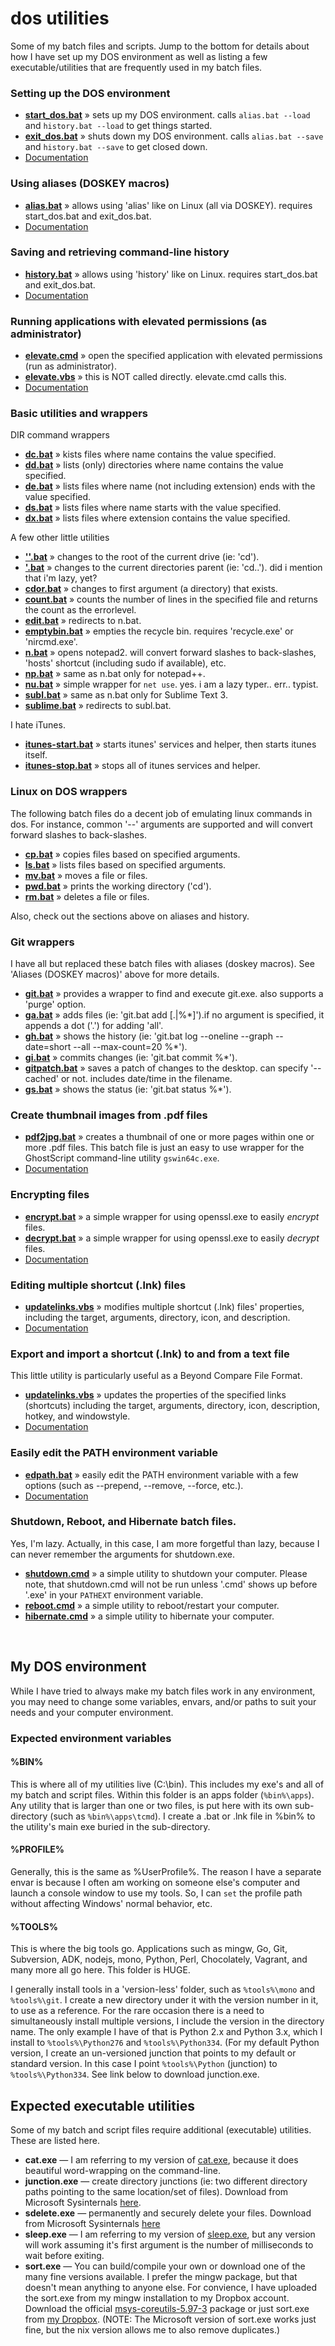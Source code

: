 dos utilities
=============

Some of my batch files and scripts. Jump to the bottom for details about how I have set up my DOS environment as well as listing a few executable/utilities that are frequently used in my batch files.

### Setting up the DOS environment

* [__start_dos.bat__](https://github.com/kodybrown/dos/blob/master/start_dos.bat) » sets up my DOS environment. calls `alias.bat --load` and `history.bat --load` to get things started.
* [__exit_dos.bat__](https://github.com/kodybrown/dos/blob/master/exit_dos.bat) » shuts down my DOS environment. calls `alias.bat --save` and `history.bat --save` to get closed down.
* [Documentation](https://github.com/kodybrown/dos/blob/master/start_dos.bat.md)

### Using aliases (DOSKEY macros)

* [__alias.bat__](https://github.com/kodybrown/dos/blob/master/alias.bat) » allows using 'alias' like on Linux (all via DOSKEY). requires start_dos.bat and exit_dos.bat.
* [Documentation](https://github.com/kodybrown/dos/blob/master/alias.bat.md)

### Saving and retrieving command-line history

* [__history.bat__](https://github.com/kodybrown/dos/blob/master/history.bat) » allows using 'history' like on Linux. requires start_dos.bat and exit_dos.bat.
* [Documentation](https://github.com/kodybrown/dos/blob/master/history.bat.md)

### Running applications with elevated permissions (as administrator)

* [__elevate.cmd__](https://github.com/kodybrown/dos/blob/master/elevate.cmd) » open the specified application with elevated permissions (run as administrator).
* [__elevate.vbs__](https://github.com/kodybrown/dos/blob/master/elevate.vbs) » this is NOT called directly. elevate.cmd calls this.
* [Documentation](https://github.com/kodybrown/dos/blob/master/elevate.md)

### Basic utilities and wrappers

DIR command wrappers

* [__dc.bat__](https://github.com/kodybrown/dos/blob/master/dc.bat) » kists files where name contains the value specified.
* [__dd.bat__](https://github.com/kodybrown/dos/blob/master/dd.bat) » lists (only) directories where name contains the value specified.
* [__de.bat__](https://github.com/kodybrown/dos/blob/master/de.bat) » lists files where name (not including extension) ends with the value specified.
* [__ds.bat__](https://github.com/kodybrown/dos/blob/master/ds.bat) » lists files where name starts with the value specified.
* [__dx.bat__](https://github.com/kodybrown/dos/blob/master/dx.bat) » lists files where extension contains the value specified.

A few other little utilities

* [__''.bat__](https://github.com/kodybrown/dos/blob/master/''.bat) » changes to the root of the current drive (ie: 'cd\').
* [__'.bat__](https://github.com/kodybrown/dos/blob/master/'.bat) » changes to the current directories parent (ie: 'cd..'). did i mention that i'm lazy, yet?
* [__cdor.bat__](https://github.com/kodybrown/dos/blob/master/cdor.bat) » changes to first argument (a directory) that exists.
* [__count.bat__](https://github.com/kodybrown/dos/blob/master/count.bat) » counts the number of lines in the specified file and returns the count as the errorlevel.
* [__edit.bat__](https://github.com/kodybrown/dos/blob/master/edit.bat) » redirects to n.bat.
* [__emptybin.bat__](https://github.com/kodybrown/dos/blob/master/emptybin.bat) » empties the recycle bin. requires 'recycle.exe' or 'nircmd.exe'.
* [__n.bat__](https://github.com/kodybrown/dos/blob/master/n.bat) » opens notepad2. will convert forward slashes to back-slashes, 'hosts' shortcut (including sudo if available), etc.
* [__np.bat__](https://github.com/kodybrown/dos/blob/master/np.bat) » same as n.bat only for notepad++.
* [__nu.bat__](https://github.com/kodybrown/dos/blob/master/nu.bat) » simple wrapper for `net use`. yes. i am a lazy typer.. err.. typist.
* [__subl.bat__](https://github.com/kodybrown/dos/blob/master/subl.bat) » same as n.bat only for Sublime Text 3.
* [__sublime.bat__](https://github.com/kodybrown/dos/blob/master/sublime.bat) » redirects to subl.bat.

I hate iTunes.

* [__itunes-start.bat__](https://github.com/kodybrown/dos/blob/master/itunes-start.bat) » starts itunes' services and helper, then starts itunes itself.
* [__itunes-stop.bat__](https://github.com/kodybrown/dos/blob/master/itunes-stop.bat) » stops all of itunes services and helper.

### Linux on DOS wrappers

The following batch files do a decent job of emulating linux commands in dos.
For instance, common '--' arguments are supported and will convert forward slashes to back-slashes.

* [__cp.bat__](https://github.com/kodybrown/dos/blob/master/cp.bat) » copies files based on specified arguments.
* [__ls.bat__](https://github.com/kodybrown/dos/blob/master/ls.bat) » lists files based on specified arguments.
* [__mv.bat__](https://github.com/kodybrown/dos/blob/master/mv.bat) » moves a file or files.
* [__pwd.bat__](https://github.com/kodybrown/dos/blob/master/pwd.bat) » prints the working directory ('cd').
* [__rm.bat__](https://github.com/kodybrown/dos/blob/master/rm.bat) » deletes a file or files.

Also, check out the sections above on aliases and history.

### Git wrappers

I have all but replaced these batch files with aliases (doskey macros). See 'Aliases (DOSKEY macros)' above for more details.

* [__git.bat__](https://github.com/kodybrown/dos/blob/master/git.bat) » provides a wrapper to find and execute git.exe. also supports a 'purge' option.
* [__ga.bat__](https://github.com/kodybrown/dos/blob/master/ga.bat) » adds files (ie: 'git.bat add [.|%*]').if no argument is specified, it appends a dot ('.') for adding 'all'.
* [__gh.bat__](https://github.com/kodybrown/dos/blob/master/gh.bat) » shows the history (ie: 'git.bat log --oneline --graph --date=short --all --max-count=20 %*').
* [__gi.bat__](https://github.com/kodybrown/dos/blob/master/gi.bat) » commits changes (ie: 'git.bat commit %*').
* [__gitpatch.bat__](https://github.com/kodybrown/dos/blob/master/gitpatch.bat) » saves a patch of changes to the desktop. can specify '--cached' or not. includes date/time in the filename.
* [__gs.bat__](https://github.com/kodybrown/dos/blob/master/gs.bat) » shows the status (ie: 'git.bat status %*').

### Create thumbnail images from .pdf files

* [__pdf2jpg.bat__](https://github.com/kodybrown/dos/blob/master/pdf2jpg.bat) » creates a thumbnail of one or more pages within one or more .pdf files. This batch file is just an easy to use wrapper for the GhostScript command-line utility `gswin64c.exe`.
* [Documentation](https://github.com/kodybrown/dos/blob/master/pdf2jpg.bat.md)

### Encrypting files

* [__encrypt.bat__](https://github.com/kodybrown/dos/blob/master/encrypt.bat) » a simple wrapper for using openssl.exe to easily _encrypt_ files.
* [__decrypt.bat__](https://github.com/kodybrown/dos/blob/master/decrypt.bat) » a simple wrapper for using openssl.exe to easily _decrypt_ files.
* [Documentation](https://github.com/kodybrown/dos/blob/master/encrypt.bat.md)

### Editing multiple shortcut (.lnk) files

* [__updatelinks.vbs__](https://github.com/kodybrown/dos/blob/master/updatelinks.vbs) » modifies multiple shortcut (.lnk) files' properties, including the target, arguments, directory, icon, and description.
* [Documentation](https://github.com/kodybrown/dos/blob/master/updatelinks.vbs.md)

### Export and import a shortcut (.lnk) to and from a text file

This little utility is particularly useful as a Beyond Compare File Format.

* [__updatelinks.vbs__](https://github.com/kodybrown/dos/blob/master/updatelinks.vbs) » updates the properties of the specified links (shortcuts) including the target, arguments, directory, icon, description, hotkey, and windowstyle.
* [Documentation](https://github.com/kodybrown/dos/blob/master/updatelinks.vbs.md)

### Easily edit the PATH environment variable

* [__edpath.bat__](https://github.com/kodybrown/dos/blob/master/edpath.bat) » easily edit the PATH environment variable with a few options (such as --prepend, --remove, --force, etc.).
* [Documentation](https://github.com/kodybrown/dos/blob/master/edpath.bat.md)

### Shutdown, Reboot, and Hibernate batch files.

Yes, I'm lazy. Actually, in this case, I am more forgetful than lazy, because I can never remember the arguments for shutdown.exe.

* [__shutdown.cmd__](https://github.com/kodybrown/dos/blob/master/shutdown.cmd) » a simple utility to shutdown your computer. Please note, that shutdown.cmd will not be run unless '.cmd' shows up before '.exe' in your `PATHEXT` environment variable.
* [__reboot.cmd__](https://github.com/kodybrown/dos/blob/master/reboot.cmd) » a simple utility to reboot/restart your computer.
* [__hibernate.cmd__](https://github.com/kodybrown/dos/blob/master/hibernate.cmd) » a simple utility to hibernate your computer.


<p>&nbsp;</p>

## My DOS environment


While I have tried to always make my batch files work in any environment, you may need to change some variables, envars, and/or paths to suit your needs and your computer environment.

### Expected environment variables

#### __%BIN%__

This is where all of my utilities live (C:\bin). This includes my exe's and all of my batch and script files. Within this folder is an apps folder (`%bin%\apps`). Any utility that is larger than one or two files, is put here with its own sub-directory (such as `%bin%\apps\tcmd`). I create a .bat or .lnk file in %bin% to the utility's main exe buried in the sub-directory.

#### __%PROFILE%__

Generally, this is the same as %UserProfile%. The reason I have a separate envar is because I often am working on someone else's computer and launch a console window to use my tools. So, I can `set` the profile path without affecting Windows' normal behavior, etc.

#### __%TOOLS%__

This is where the big tools go. Applications such as mingw, Go, Git, Subversion, ADK, nodejs, mono, Python, Perl, Chocolately, Vagrant, and many more all go here. This folder is HUGE.

I generally install tools in a 'version-less' folder, such as `%tools%\mono` and `%tools%\git`. I create a new directory under it with the version number in it, to use as a reference. For the rare occasion there is a need to simultaneously install multiple versions, I include the version in the directory name. The only example I have of that is Python 2.x and Python 3.x, which I install to `%tools%\Python276` and `%tools%\Python334`. (For my default Python version, I create an un-versioned junction that points to my default or standard version. In this case I point `%tools%\Python` (junction) to `%tools%\Python334`. See link below to download junction.exe.

## Expected executable utilities

Some of my batch and script files require additional (executable) utilities. These are listed here.

* __cat.exe__ — I am referring to my version of [cat.exe](https://github.com/kodybrown/cat), because it does beautiful word-wrapping on the command-line.
* __junction.exe__ — create directory junctions (ie: two different directory paths pointing to the same location/set of files). Download from Microsoft Sysinternals [here](http://technet.microsoft.com/en-us/sysinternals/bb896768.aspx).
* __sdelete.exe__ — permanently and securely delete your files. Download from Microsoft Sysinternals [here](http://technet.microsoft.com/en-us/sysinternals/bb897443.aspx)
* __sleep.exe__ — I am referring to my version of [sleep.exe](https://github.com/kodybrown/sleep), but any version will work assuming it's first argument is the number of milliseconds to wait before exiting.
* __sort.exe__ — You can build/compile your own or download one of the many fine versions available. I prefer the mingw package, but that doesn't mean anything to anyone else. For convience, I have uploaded the sort.exe from my mingw installation to my Dropbox account. Download the official [msys-coreutils-5.97-3](http://sourceforge.net/projects/mingw/files/MSYS/Base/coreutils/coreutils-5.97-3/) package or just sort.exe from [my Dropbox](https://dl.dropboxusercontent.com/u/123747/utils/sort.exe). (NOTE: The Microsoft version of sort.exe works just fine, but the nix version allows me to also remove duplicates.)
